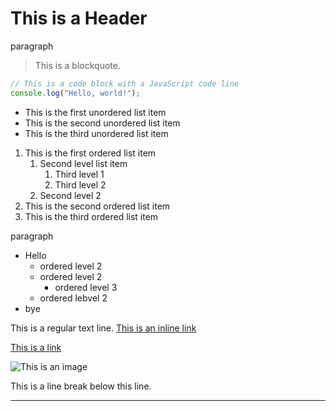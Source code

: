 # This is a Header
paragraph

> This is a blockquote.

```javascript
// This is a code block with a JavaScript code line
console.log("Hello, world!");
```
	
- This is the first unordered list item
- This is the second unordered list item
- This is the third unordered list item

1. This is the first ordered list item
	1. Second level list item
		1. Third level 1
		2. Third level 2
	2. Second level 2
2. This is the second ordered list item
3. This is the third ordered list item

paragraph

- Hello
	- ordered level 2
	- ordered level 2
		- ordered level 3
	- ordered lebvel 2
- bye

This is a regular text line. [This is an inline link](https://example.com)

[This is a link](https://example.com)

![This is an image](https://example.com/image.jpg)

This is a line break below this line.

---
